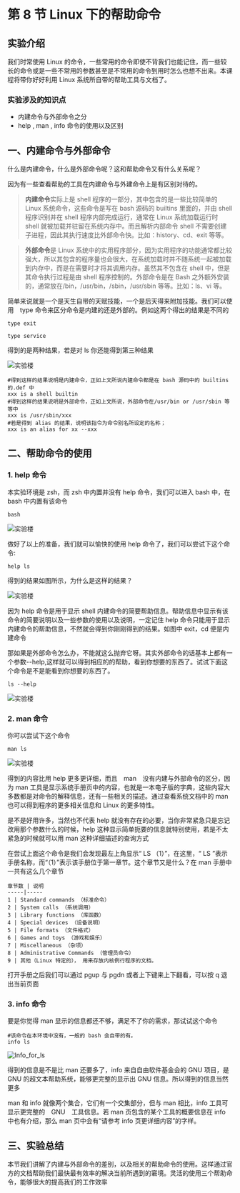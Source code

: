 # 第 8 节 Linux 下的帮助命令

## 实验介绍

我们时常使用 Linux 的命令，一些常用的命令即使不背我们也能记住，而一些较长的命令或是一些不常用的参数甚至是不常用的命令到用时怎么也想不出来。本课程将带你好好利用 Linux 系统所自带的帮助工具与文档了。

### 实验涉及的知识点

*   内建命令与外部命令之分
*   help , man , info 命令的使用以及区别

## 一、内建命令与外部命令

什么是内建命令，什么是外部命令呢？这和帮助命令又有什么关系呢？

因为有一些查看帮助的工具在内建命令与外建命令上是有区别对待的。

> **内建命令**实际上是 shell 程序的一部分，其中包含的是一些比较简单的 Linux 系统命令，这些命令是写在 bash 源码的 builtins 里面的，并由 shell 程序识别并在 shell 程序内部完成运行，通常在 Linux 系统加载运行时 shell 就被加载并驻留在系统内存中。而且解析内部命令 shell 不需要创建子进程，因此其执行速度比外部命令快。比如：history、cd、exit 等等。

> **外部命令**是 Linux 系统中的实用程序部分，因为实用程序的功能通常都比较强大，所以其包含的程序量也会很大，在系统加载时并不随系统一起被加载到内存中，而是在需要时才将其调用内存。虽然其不包含在 shell 中，但是其命令执行过程是由 shell 程序控制的。外部命令是在 Bash 之外额外安装的，通常放在/bin，/usr/bin，/sbin，/usr/sbin 等等。比如：ls、vi 等。

简单来说就是一个是天生自带的天赋技能，一个是后天得来附加技能。我们可以使用　type 命令来区分命令是内建的还是外部的。例如这两个得出的结果是不同的

```
type exit

type service 
```

得到的是两种结果，若是对 ls 你还能得到第三种结果

![实验楼](https://dn-simplecloud.qbox.me/1135081467870301890)

```
#得到这样的结果说明是内建命令，正如上文所说内建命令都是在 bash 源码中的 builtins 的.def 中
xxx is a shell builtin
#得到这样的结果说明是外部命令，正如上文所说，外部命令在/usr/bin or /usr/sbin 等等中
xxx is /usr/sbin/xxx
#若是得到 alias 的结果，说明该指令为命令别名所设定的名称；
xxx is an alias for xx --xxx 
```

## 二、帮助命令的使用

### 1\. help 命令

本实验环境是 zsh，而 zsh 中内置并没有 help 命令，我们可以进入 bash 中，在 bash 中内置有该命令

```
bash 
```

![实验楼](https://dn-simplecloud.qbox.me/1135081468834431707)

做好了以上的准备，我们就可以愉快的使用 help 命令了，我们可以尝试下这个命令:

```
help ls 
```

得到的结果如图所示，为什么是这样的结果？

![实验楼](https://dn-simplecloud.qbox.me/1135081468833937610)

因为 help 命令是用于显示 shell 内建命令的简要帮助信息。帮助信息中显示有该命令的简要说明以及一些参数的使用以及说明，一定记住 help 命令只能用于显示内建命令的帮助信息，不然就会得到你刚刚得到的结果。如图中 exit，cd 便是内建命令

那如果是外部命令怎么办，不能就这么抛弃它呀。其实外部命令的话基本上都有一个参数--help,这样就可以得到相应的的帮助，看到你想要的东西了。试试下面这个命令是不是能看到你想要的东西了。

```
ls --help 
```

![实验楼](https://dn-simplecloud.qbox.me/1135081467871419660)

### 2\. man 命令

你可以尝试下这个命令

```
man ls 
```

![实验楼](https://dn-simplecloud.qbox.me/1135081467871829217)

得到的内容比用 help 更多更详细，而且　man　没有内建与外部命令的区分，因为 man 工具是显示系统手册页中的内容，也就是一本电子版的字典，这些内容大多数都是对命令的解释信息，还有一些相关的描述。通过查看系统文档中的 man 也可以得到程序的更多相关信息和 Linux 的更多特性。

是不是好用许多，当然也不代表 help 就没有存在的必要，当你非常紧急只是忘记改用那个参数什么的时候，help 这种显示简单扼要的信息就特别使用，若是不太紧急的时候就可以用 man 这种详细描述的查询方式

在尝试上面这个命令是我们会发现最左上角显示“ LS （1）”，在这里，“ LS ”表示手册名称，而“（1）”表示该手册位于第一章节。这个章节又是什么？在 man 手册中一共有这么几个章节

```
章节数 | 说明
-----|-----
1 | Standard commands （标准命令）
2 | System calls （系统调用）
3 | Library functions （库函数）
4 | Special devices （设备说明）
5 | File formats （文件格式）
6 | Games and toys （游戏和娱乐）
7 | Miscellaneous （杂项）
8 | Administrative Commands （管理员命令）
9 | 其他（Linux 特定的）， 用来存放内核例行程序的文档。
```

打开手册之后我们可以通过 pgup 与 pgdn 或者上下键来上下翻看，可以按 q 退出当前页面

### 3\. info 命令

要是你觉得 man 显示的信息都还不够，满足不了你的需求，那试试这个命令

```
#该命令在本环境中没有，一般的 bash 会自带的有。
info ls 
```

![Info_for_ls](https://dn-simplecloud.qbox.me/1135081468210358613)

得到的信息是不是比 man 还要多了，info 来自自由软件基金会的 GNU 项目，是 GNU 的超文本帮助系统，能够更完整的显示出 GNU 信息。所以得到的信息当然更多

man 和 info 就像两个集合，它们有一个交集部分，但与 man 相比，info 工具可显示更完整的　GNU　工具信息。若 man 页包含的某个工具的概要信息在 info 中也有介绍，那么 man 页中会有“请参考 info 页更详细内容”的字样。

## 三、实验总结

本节我们讲解了内建与外部命令的差别，以及相关的帮助命令的使用。这样通过官方的文档帮助我们最快最有效率的解决当前所遇到的窘境。灵活的使用三个帮助命令，能够很大的提高我们的工作效率